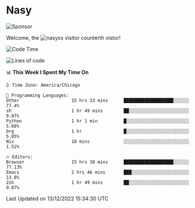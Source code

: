 # Nasy

<!--
<p align="center">
<img height="200" src="https://github-readme-stats.vercel.app/api?username=nasyxx&count_private=true&show_icons=true&theme=dracula&include_all_commits=true"/>
<img height="200" src="https://github-readme-stats.vercel.app/api/top-langs/?username=nasyxx&theme=dracula&hide=html,jupyter+notebook&count_private=true&show_icons=true"/>
</p>

  
----------------
-->

![Sponsor](https://img.shields.io/static/v1.svg?label=Sponsor&message=%E2%9D%A4&logo=GitHub&style=flat&color=pink)
 
Welcome, the ![nasyxx visitor counter](https://count.getloli.com/get/@nasyxx?theme=rule34)th vistor!
 
<!--START_SECTION:waka-->
![Code Time](http://img.shields.io/badge/Code%20Time-2%2C918%20hrs%2024%20mins-blue)

![Lines of code](https://img.shields.io/badge/From%20Hello%20World%20I%27ve%20Written-5%20Million%20lines%20of%20code-blue)

📊 **This Week I Spent My Time On** 

```text
⌚︎ Time Zone: America/Chicago

💬 Programming Languages: 
Other                    15 hrs 33 mins      ███████████████████░░░░░░   77.4% 
sh                       1 hr 49 mins        ██░░░░░░░░░░░░░░░░░░░░░░░   9.07% 
Python                   1 hr 1 min          █░░░░░░░░░░░░░░░░░░░░░░░░   5.08% 
Org                      1 hr                █░░░░░░░░░░░░░░░░░░░░░░░░   5.05% 
Nix                      18 mins             ░░░░░░░░░░░░░░░░░░░░░░░░░   1.52%

🔥 Editors: 
Browser                  15 hrs 30 mins      ███████████████████░░░░░░   77.13% 
Emacs                    2 hrs 46 mins       ███░░░░░░░░░░░░░░░░░░░░░░   13.8% 
Zsh                      1 hr 49 mins        ██░░░░░░░░░░░░░░░░░░░░░░░   9.07%

```


 Last Updated on 13/12/2022 15:34:30 UTC
<!--END_SECTION:waka-->

<!-- ![visitors](https://visitor-badge.laobi.icu/badge?page_id=nasyxx.nasyxx) -->
